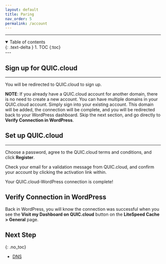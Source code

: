 ```yaml
---
layout: default
title: Paring
nav_order: 5
permalink: /account
---
```


---
<details open markdown="block">
  <summary>
    Table of contents
  </summary>
  {: .text-delta }
1. TOC
{:toc}

</details>
---


## Sign up for QUIC.cloud
----------------------

You will be redirected to QUIC.cloud to sign up.

**NOTE**: If you already have a QUIC.cloud account for another domain, there is no need to create a new account. You can have multiple domains in your QUIC.cloud account. Simply sign into your existing account. This domain will be added, the connection will be complete, and you will be redirected back to your WordPress dashboard. Skip the next section, and go directly to **Verify Connection in WordPress**.  

## Set up QUIC.cloud
-----------------

Choose a password, agree to the QUIC.cloud terms and conditions, and click **Register**.

Check your email for a validation message from QUIC.cloud, and confirm your account by clicking the activation link within.

Your QUIC.cloud-WordPress connection is complete!

Verify Connection in WordPress
------------------------------

Back in WordPress, you will know the connection was successful when you see the **Visit my Dashboard on QUIC.cloud** button on the **LiteSpeed Cache > General** page.

## Next Step
{: .no_toc} 

- [DNS](/dns)